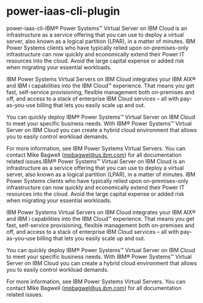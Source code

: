 # power-iaas-cli-plugin
power-iaas-cli-IBM® Power Systems™ Virtual Server on IBM Cloud is an infrastructure as a service offering that you can use to deploy a virtual server, also known as a logical partition (LPAR), in a matter of minutes. IBM Power Systems clients who have typically relied upon on-premises-only infrastructure can now quickly and economically extend their Power IT resources into the cloud. Avoid the large capital expense or added risk when migrating your essential workloads.

IBM Power Systems Virtual Servers on IBM Cloud integrates your IBM AIX® and IBM i capabilities into the IBM Cloud™ experience. That means you get fast, self-service provisioning, flexible management both on-premises and off, and access to a stack of enterprise IBM Cloud services – all with pay-as-you-use billing that lets you easily scale up and out.

You can quickly deploy IBM® Power Systems™ Virtual Server on IBM Cloud to meet your specific business needs. With IBM® Power Systems™ Virtual Server on IBM Cloud you can create a hybrid cloud environment that allows you to easily control workload demands.

For more information, see IBM Power Systems Virtual Servers. You can contact Mike Bagwell (mpbagwel@us.ibm.com) for all documentation related issues.IBM® Power Systems™ Virtual Server on IBM Cloud is an infrastructure as a service offering that you can use to deploy a virtual server, also known as a logical partition (LPAR), in a matter of minutes. IBM Power Systems clients who have typically relied upon on-premises-only infrastructure can now quickly and economically extend their Power IT resources into the cloud. Avoid the large capital expense or added risk when migrating your essential workloads.

IBM Power Systems Virtual Servers on IBM Cloud integrates your IBM AIX® and IBM i capabilities into the IBM Cloud™ experience. That means you get fast, self-service provisioning, flexible management both on-premises and off, and access to a stack of enterprise IBM Cloud services – all with pay-as-you-use billing that lets you easily scale up and out.

You can quickly deploy IBM® Power Systems™ Virtual Server on IBM Cloud to meet your specific business needs. With IBM® Power Systems™ Virtual Server on IBM Cloud you can create a hybrid cloud environment that allows you to easily control workload demands.

For more information, see IBM Power Systems Virtual Servers. You can contact Mike Bagwell (mpbagwel@us.ibm.com) for all documentation related issues.


